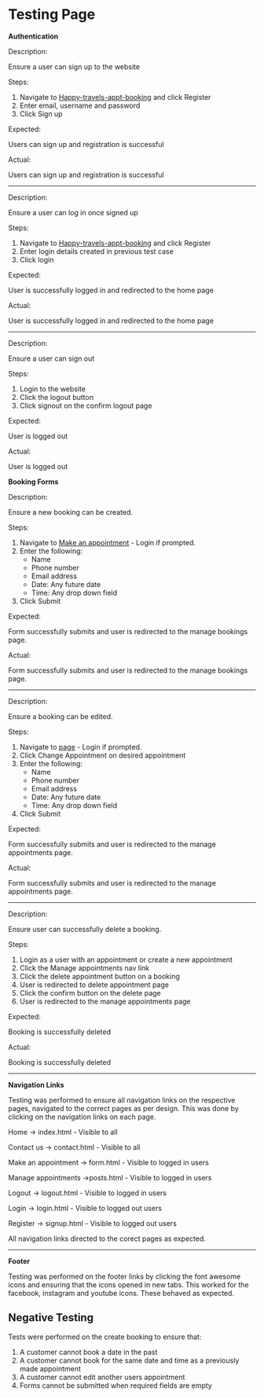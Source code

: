 # Testing Page

**Authentication**

Description:

Ensure a user can sign up to the website

Steps:

1. Navigate to [Happy-travels-appt-booking](https://happy-travels-appt-booking-469f488c0638.herokuapp.com/) and click Register
2. Enter email, username and password 
3. Click Sign up

Expected:

Users can sign up and registration is successful

Actual: 

Users can sign up and registration is successful
<hr>

Description:

Ensure a user can log in once signed up

Steps:
1. Navigate to [Happy-travels-appt-booking](https://happy-travels-appt-booking-469f488c0638.herokuapp.com/) and click Register
2. Enter login details created in previous test case
3. Click login

Expected:

User is successfully logged in and redirected to the home page

Actual:

User is successfully logged in and redirected to the home page

<hr>

Description:

Ensure a user can sign out

Steps:

1. Login to the website
2. Click the logout button
3. Click signout on the confirm logout page

Expected:

User is logged out

Actual:

User is logged out

**Booking Forms**

Description:

Ensure a new booking can be created.

Steps:

1. Navigate to [Make an appointment]( https://happy-travels-appt-booking-469f488c0638.herokuapp.com/form/) - Login if prompted.
2. Enter the following:
    - Name
    - Phone number
    - Email address
    - Date: Any future date
    - Time: Any drop down field
3. Click Submit

Expected:

Form successfully submits and user is redirected to the manage bookings page.

Actual:

Form successfully submits and user is redirected to the manage bookings page.

<hr> 

Description:

Ensure a booking can be edited.

Steps:

1. Navigate to [page](https://happy-travels-appt-booking-469f488c0638.herokuapp.com/posts/) - Login if prompted.
2. Click Change Appointment on desired appointment
3. Enter the following:
    - Name
    - Phone number
    - Email address
    - Date: Any future date
    - Time: Any drop down field
4. Click Submit

Expected:

Form successfully submits and user is redirected to the manage appointments page.

Actual:

Form successfully submits and user is redirected to the manage appointments page.

<hr>

Description:

Ensure user can successfully delete a booking.

Steps:
1. Login as a user with an appointment or create a new appointment
2. Click the Manage appointments nav link
3. Click the delete appointment button on a booking
4. User is redirected to delete appointment page
5. Click the confirm button on the delete page
6. User is redirected to the manage appointments page


Expected:

Booking is successfully deleted

Actual:

Booking is successfully deleted

<hr>

**Navigation Links**

Testing was performed to ensure all navigation links on the respective pages, navigated to the correct pages as per design. This was done by clicking on the navigation links on each page.

Home -> index.html - Visible to all

Contact us -> contact.html - Visible to all

Make an appointment -> form.html - Visible to logged in users


Manage appointments ->posts.html - Visible to logged in users


Logout -> logout.html - Visible to logged in users


Login -> login.html - Visible to logged out users


Register -> signup.html - Visible to logged out users

All navigation links directed to the corect pages as expected.

<hr>

**Footer**

Testing was performed on the footer links by clicking the font awesome icons and ensuring that the icons opened in new tabs. This worked for the facebook, instagram and youtube icons. These behaved as expected.

## Negative Testing

Tests were performed on the create booking to ensure that:

1. A customer cannot book a date in the past
2. A customer cannot book for the same date and time as a previously made appointment
3. A customer cannot edit another users appointment
4. Forms cannot be submitted when required fields are empty